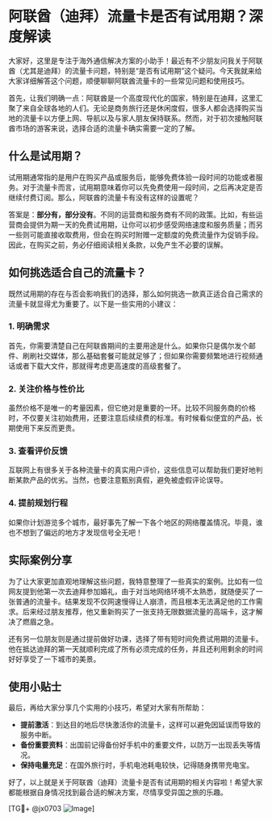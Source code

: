 # 阿联酋（迪拜）流量卡是否有试用期？深度解读

大家好，这里是专注于海外通信解决方案的小助手！最近有不少朋友问我关于阿联酋（尤其是迪拜）的流量卡问题，特别是“是否有试用期”这个疑问。今天我就来给大家详细解答这个问题，顺便聊聊阿联酋流量卡的一些常见问题和使用技巧。

首先，让我们明确一点：阿联酋是一个高度现代化的国家，特别是在迪拜，这里汇聚了来自全球各地的人们。无论是商务旅行还是休闲度假，很多人都会选择购买当地的流量卡以方便上网、导航以及与家人朋友保持联系。然而，对于初次接触阿联酋市场的游客来说，选择合适的流量卡确实需要一定的了解。

## 什么是试用期？

试用期通常指的是用户在购买产品或服务后，能够免费体验一段时间的功能或者服务。对于流量卡而言，试用期意味着你可以先免费使用一段时间，之后再决定是否继续付费订阅。那么，阿联酋的流量卡有没有这样的设置呢？

答案是：**部分有，部分没有**。不同的运营商和服务商有不同的政策。比如，有些运营商会提供为期一天的免费试用期，让你可以初步感受网络速度和服务质量；而另一些则可能直接收取费用，但会在购买时附赠一定额度的免费流量作为促销手段。因此，在购买之前，务必仔细阅读相关条款，以免产生不必要的误解。

## 如何挑选适合自己的流量卡？

既然试用期的存在与否会影响我们的选择，那么如何挑选一款真正适合自己需求的流量卡就显得尤为重要了。以下是一些实用的小建议：

### 1. 明确需求
首先，你需要清楚自己在阿联酋期间的主要用途是什么。如果你只是偶尔发个邮件、刷刷社交媒体，那么基础套餐可能就足够了；但如果你需要频繁地进行视频通话或者下载大文件，那就得考虑更高速度的高级套餐了。

### 2. 关注价格与性价比
虽然价格不是唯一的考量因素，但它绝对是重要的一环。比较不同服务商的价格时，不仅要关注初始费用，还要注意后续续费的标准。有时候看似便宜的产品，长期使用下来反而更贵。

### 3. 查看评价反馈
互联网上有很多关于各种流量卡的真实用户评价，这些信息可以帮助我们更好地判断某款产品的优劣。当然，也要注意甄别真假，避免被虚假评论误导。

### 4. 提前规划行程
如果你计划游览多个城市，最好事先了解一下各个地区的网络覆盖情况。毕竟，谁也不想到了偏远的地方才发现信号全无吧！

## 实际案例分享

为了让大家更加直观地理解这些问题，我特意整理了一些真实的案例。比如有一位网友提到他第一次去迪拜参加婚礼，由于对当地网络环境不太熟悉，就随便买了一张普通的流量卡。结果发现不仅网速慢得让人崩溃，而且根本无法满足他的工作需求。后来经过朋友推荐，他又重新购买了一张支持无限数据流量的高端卡，这才解决了燃眉之急。

还有另一位朋友则是通过提前做好功课，选择了带有短时间免费试用期的流量卡。他在抵达迪拜的第一天就顺利完成了所有必须完成的任务，并且还利用剩余的时间好好享受了一下城市的美景。

## 使用小贴士

最后，再给大家分享几个实用的小技巧，希望对大家有所帮助：

- **提前激活**：到达目的地后尽快激活你的流量卡，这样可以避免因延误而导致的服务中断。
- **备份重要资料**：出国前记得备份好手机中的重要文件，以防万一出现丢失等情况。
- **保持电量充足**：在国外旅行时，手机电池耗电较快，记得随身携带充电宝。

好了，以上就是关于阿联酋（迪拜）流量卡是否有试用期的相关内容啦！希望大家都能根据自身情况找到最合适的解决方案，尽情享受异国之旅的乐趣。

[TG💪+ @jx0703 ![Image](https://github.com/user-attachments/assets/dbca1d08-cadb-493c-b0ec-ad6f7a83f270)]
